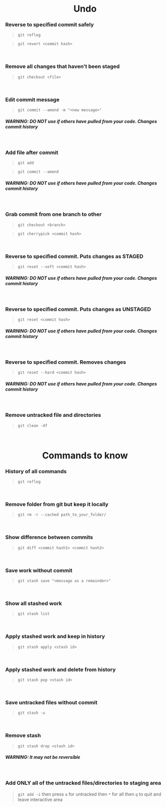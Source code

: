 <center>

# Undo

</center>

### Reverse to specified commit safely
> `git reflog`

> `git revert <commit hash>`

<br>

### Remove all changes that haven't been staged
> `git checkout <file>`

<br>

### Edit commit message 
> `git commit --amend -m "<new message>"`
##### *WARNING: DO NOT use if others have pulled from your code. Changes commit history*

<br>

### Add file after commit
> `git add`

> `git commit --amend`
##### *WARNING: DO NOT use if others have pulled from your code. Changes commit history*

<br>

### Grab commit from one branch to other
> `git checkout <branch>`

> `git cherrypick <commit hash>`

<br>

### Reverse to specified commit. Puts changes as STAGED
> `git reset --soft <commit hash>`
##### *WARNING: DO NOT use if others have pulled from your code. Changes commit history*

<br>

### Reverse to specified commit. Puts changes as UNSTAGED
> `git reset <commit hash>`
##### *WARNING: DO NOT use if others have pulled from your code. Changes commit history*

<br>

### Reverse to specified commit. Removes changes
> `git reset --hard <commit hash>`
##### *WARNING: DO NOT use if others have pulled from your code. Changes commit history* 

<br>

### Remove untracked file and directories
> `git clean -df`

<br>

<center>

# Commands to know

</center>

### History of all commands
> `git reflog`

<br>

### Remove folder from git but keep it locally
> `git rm -r --cached path_to_your_folder/`

<br>

### Show difference between commits
> `git diff <commit hash1> <commit hash2>`

<br>

### Save work without commit
> `git stash save "<message as a remainder>"`

<br>


### Show all stashed work
> `git stash list`

<br>

### Apply stashed work and keep in history
> `git stash apply <stash id>`

<br>

### Apply stashed work and delete from history
> `git stash pop <stash id>`

<br>

### Save untracked files without commit
> `git stash -u`

<br>

### Remove stash
> `git stash drop <stash id>`
##### *WARNING*: It may not be reversible
<br>

### Add ONLY all of the untracked files/directories to staging area
> `git add -i` then press `a` for untracked then `*` for all then `q` to quit and leave interactive area
<br>
